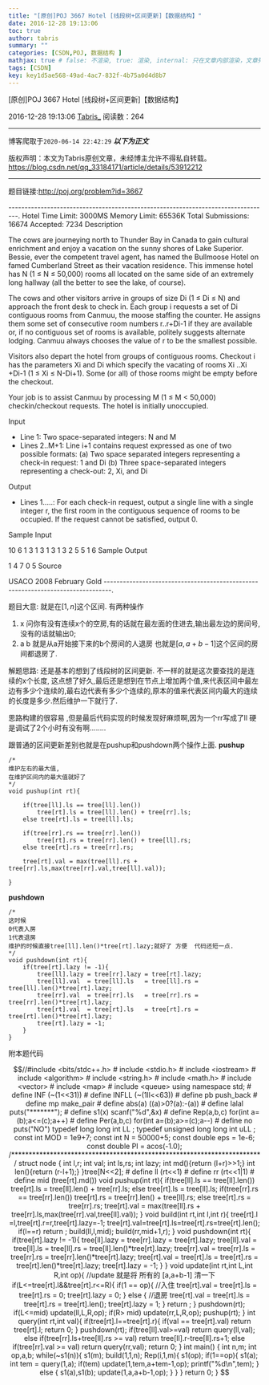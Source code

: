 ```yaml
---
title: "[原创]POJ 3667 Hotel [线段树+区间更新]【数据结构】"
date: 2016-12-28 19:13:06
toc: true
author: tabris
summary: ""
categories: [CSDN,POJ, 数据结构 ]
mathjax: true # false: 不渲染, true: 渲染, internal: 只在文章内部渲染，文章列表中不渲染
tags: [CSDN]
key: key1d5ae568-49ad-4ac7-832f-4b75a0d4d8b7
---
```


[原创]POJ 3667 Hotel [线段树+区间更新]【数据结构】

2016-12-28 19:13:06  [Tabris_](https://me.csdn.net/qq_33184171) 阅读数：264

---

博客爬取于`2020-06-14 22:42:29`
***以下为正文***

版权声明：本文为Tabris原创文章，未经博主允许不得私自转载。
https://blog.csdn.net/qq_33184171/article/details/53912212

<!-- more -->

---

题目链接:http://poj.org/problem?id=3667

---------------------------------------------------------------------------------.
Hotel
Time Limit: 3000MS		Memory Limit: 65536K
Total Submissions: 16674		Accepted: 7234
Description

The cows are journeying north to Thunder Bay in Canada to gain cultural enrichment and enjoy a vacation on the sunny shores of Lake Superior. Bessie, ever the competent travel agent, has named the Bullmoose Hotel on famed Cumberland Street as their vacation residence. This immense hotel has N (1 ≤ N ≤ 50,000) rooms all located on the same side of an extremely long hallway (all the better to see the lake, of course).

The cows and other visitors arrive in groups of size Di (1 ≤ Di ≤ N) and approach the front desk to check in. Each group i requests a set of Di contiguous rooms from Canmuu, the moose staffing the counter. He assigns them some set of consecutive room numbers r..r+Di-1 if they are available or, if no contiguous set of rooms is available, politely suggests alternate lodging. Canmuu always chooses the value of r to be the smallest possible.

Visitors also depart the hotel from groups of contiguous rooms. Checkout i has the parameters Xi and Di which specify the vacating of rooms Xi ..Xi +Di-1 (1 ≤ Xi ≤ N-Di+1). Some (or all) of those rooms might be empty before the checkout.

Your job is to assist Canmuu by processing M (1 ≤ M < 50,000) checkin/checkout requests. The hotel is initially unoccupied.

Input

* Line 1: Two space-separated integers: N and M
* Lines 2..M+1: Line i+1 contains request expressed as one of two possible formats: (a) Two space separated integers representing a check-in request: 1 and Di (b) Three space-separated integers representing a check-out: 2, Xi, and Di

Output

* Lines 1.....: For each check-in request, output a single line with a single integer r, the first room in the contiguous sequence of rooms to be occupied. If the request cannot be satisfied, output 0.

Sample Input

10 6
1 3
1 3
1 3
1 3
2 5 5
1 6
Sample Output

1
4
7
0
5
Source

USACO 2008 February Gold
--------------------------------------------------------------------------------.

题目大意:
就是在$[1,n]$这个区间.
有两种操作
1) x    问你有没有连续x个的空房,有的话就在最左面的住进去,输出最左边的房间号,没有的话就输出0;
2) a b 就是从a开始接下来的b个房间的人退房  也就是$[a,a+b-1]$这个区间的房间都退房了.


解题思路:
还是基本的想到了线段树的区间更新.
不一样的就是这次要查找的是连续的x个长度,
这点想了好久,最后还是想到在节点上增加两个值,来代表区间中最左边有多少个连续的,最右边代表有多少个连续的,原本的值来代表区间内最大的连续的长度是多少.然后维护一下就行了.

思路构建的很容易 ,但是最后代码实现的时候发现好麻烦啊,因为一个rr写成了ll 硬是调试了2个小时有没有啊........

跟普通的区间更新差别也就是在pushup和pushdown两个操作上面.
**pushup**
```
/*
维护左右的最大值,
在维护区间内的最大值就好了
*/
void pushup(int rt){

    if(tree[ll].ls == tree[ll].len())
        tree[rt].ls = tree[ll].len() + tree[rr].ls;
    else tree[rt].ls = tree[ll].ls;

    if(tree[rr].rs == tree[rr].len())
        tree[rt].rs = tree[rr].len() + tree[ll].rs;
    else tree[rt].rs = tree[rr].rs;

    tree[rt].val = max(tree[ll].rs + tree[rr].ls,max(tree[rr].val,tree[ll].val));
    
}
```
**pushdown**
```
/*
这时候
0代表入房
1代表退房
维护的时候直接tree[ll].len()*tree[rt].lazy;就好了 方便  代码还短一点.
*/
void pushdown(int rt){
    if(tree[rt].lazy != -1){
        tree[ll].lazy = tree[rr].lazy = tree[rt].lazy;
        tree[ll].val  = tree[ll].ls   = tree[ll].rs = tree[ll].len()*tree[rt].lazy;
        tree[rr].val  = tree[rr].ls   = tree[rr].rs = tree[rr].len()*tree[rt].lazy;
        tree[rt].val  = tree[rt].ls   = tree[rt].rs = tree[rt].len()*tree[rt].lazy;
        tree[rt].lazy = -1;
    }
}
```

附本题代码
```math
//#include <bits/stdc++.h>
# include <stdio.h>
# include <iostream>
# include <algorithm>
# include <string.h>
# include <math.h>
# include <vector>
# include <map>
# include <queue>
using namespace std;

# define INF        (~(1<<31))
# define INFLL      (~(1ll<<63))
# define pb         push_back
# define mp         make_pair
# define abs(a)     ((a)>0?(a):-(a))
# define lalal      puts("*******");
# define s1(x)      scanf("%d",&x)
# define Rep(a,b,c) for(int a=(b);a<=(c);a++)
# define Per(a,b,c) for(int a=(b);a>=(c);a--)
# define no         puts("NO")

typedef long long int LL ;
typedef unsigned long long int uLL ;

const int    MOD = 1e9+7;
const int    N   = 50000+5;
const double eps = 1e-6;
const double PI  = acos(-1.0);

/***********************************************************************/

struct node {
    int l,r;
    int val;
    int ls,rs;
    int lazy;
    int md(){return (l+r)>>1;}
    int len(){return (r-l+1);}
}tree[N<<2];

# define ll  (rt<<1)
# define rr  (rt<<1|1)
# define mid (tree[rt].md())

void pushup(int rt){

    if(tree[ll].ls == tree[ll].len())
        tree[rt].ls = tree[ll].len() + tree[rr].ls;
    else tree[rt].ls = tree[ll].ls;

    if(tree[rr].rs == tree[rr].len())
        tree[rt].rs = tree[rr].len() + tree[ll].rs;
    else tree[rt].rs = tree[rr].rs;

    tree[rt].val = max(tree[ll].rs + tree[rr].ls,max(tree[rr].val,tree[ll].val));
}

void build(int rt,int l,int r){
    tree[rt].l  =l,tree[rt].r=r,tree[rt].lazy=-1;
    tree[rt].val=tree[rt].ls=tree[rt].rs=tree[rt].len();
    if(l==r) return ;
    build(ll,l,mid);
    build(rr,mid+1,r);
}

void pushdown(int rt){
    if(tree[rt].lazy != -1){
        tree[ll].lazy = tree[rr].lazy = tree[rt].lazy;
        tree[ll].val  = tree[ll].ls   = tree[ll].rs = tree[ll].len()*tree[rt].lazy;
        tree[rr].val  = tree[rr].ls   = tree[rr].rs = tree[rr].len()*tree[rt].lazy;
        tree[rt].val  = tree[rt].ls   = tree[rt].rs = tree[rt].len()*tree[rt].lazy;
        tree[rt].lazy = -1;
    }
}

void update(int rt,int L,int R,int op){  //update 就是将 所有的 [a,a+b-1] 清一下
    if(L<=tree[rt].l&&tree[rt].r<=R){
        if(1 == op){ //入住
            tree[rt].val = tree[rt].ls   = tree[rt].rs = 0;
            tree[rt].lazy = 0;
        }
        else {  //退房
            tree[rt].val  = tree[rt].ls   = tree[rt].rs = tree[rt].len();
            tree[rt].lazy = 1;
        }
        return ;
    }
    pushdown(rt);
    if(L<=mid) update(ll,L,R,op);
    if(R> mid) update(rr,L,R,op);
    pushup(rt);
}

int query(int rt,int val){

    if(tree[rt].l==tree[rt].r){
        if(val == tree[rt].val) return tree[rt].l;
        return 0;
    }

    pushdown(rt);
    if(tree[ll].val>=val)
        return query(ll,val);
    else if(tree[rr].ls+tree[ll].rs >= val)
        return tree[ll].r-tree[ll].rs+1;
    else if(tree[rr].val >= val)
        return query(rr,val);

    return 0;
}

int main()
{
	int n,m;
    int op,a,b;
    while(~s1(n)){
        s1(m);
        build(1,1,n);
        Rep(i,1,m){
            s1(op);
            if(1==op){
                s1(a);
                int tem = query(1,a);
                if(tem)   update(1,tem,a+tem-1,op);
                printf("%d\n",tem);
            }
            else {
                s1(a),s1(b);
                update(1,a,a+b-1,op);
            }
        }
    }
    return 0;
}

```
